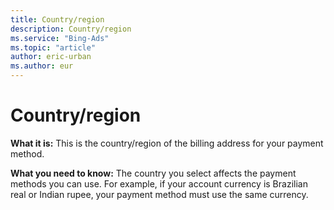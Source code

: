 ```yaml
---
title: Country/region
description: Country/region
ms.service: "Bing-Ads"
ms.topic: "article"
author: eric-urban
ms.author: eur
---
```


# Country/region

**What it is:** This is the country/region of the billing address for your payment method.

**What you need to know:** The country you select affects the payment methods you can use. For example, if your account currency is Brazilian real or Indian rupee, your payment method must use the same currency.


